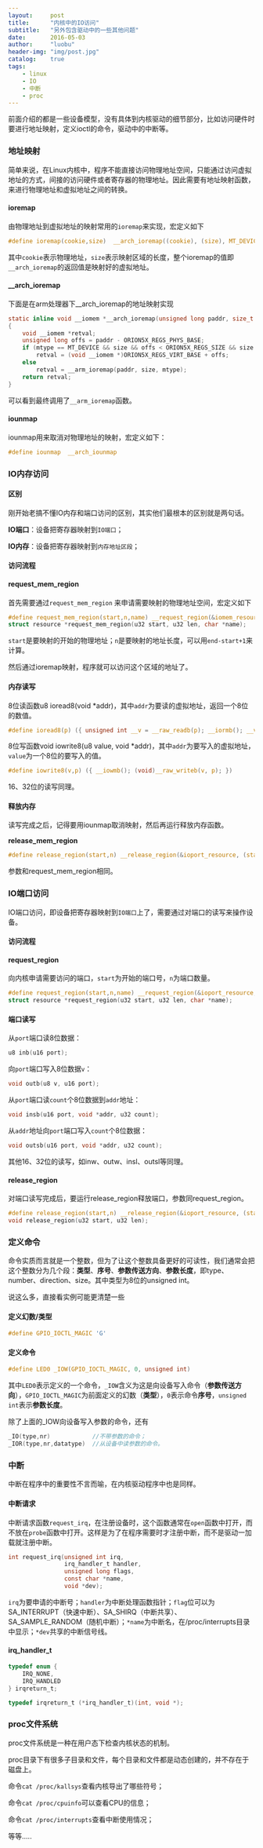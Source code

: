 ```yaml
---
layout:     post
title:      "内核中的IO访问"
subtitle:   "另外包含驱动中的一些其他问题"
date:       2016-05-03
author:     "luobu"
header-img: "img/post.jpg"
catalog:    true
tags:
    - linux
    - IO
    - 中断
    - proc
---
```


前面介绍的都是一些设备模型，没有具体到内核驱动的细节部分，比如访问硬件时要进行地址映射，定义ioctl的命令，驱动中的中断等。

### 地址映射

简单来说，在Linux内核中，程序不能直接访问物理地址空间，只能通过访问虚拟地址的方式，间接的访问硬件或者寄存器的物理地址。因此需要有地址映射函数，来进行物理地址和虚拟地址之间的转换。

#### ioremap

由物理地址到虚拟地址的映射常用的`ioremap`来实现，宏定义如下

``` c
#define ioremap(cookie,size)  __arch_ioremap((cookie), (size), MT_DEVICE)
```
其中`cookie`表示物理地址，`size`表示映射区域的长度，整个ioremap的值即`__arch_ioremap`的返回值是映射好的虚拟地址。

#### __arch_ioremap

下面是在arm处理器下__arch_ioremap的地址映射实现

``` c
static inline void __iomem *__arch_ioremap(unsigned long paddr, size_t size, unsigned int mtype)
{
    void __iomem *retval;
    unsigned long offs = paddr - ORION5X_REGS_PHYS_BASE;
    if (mtype == MT_DEVICE && size && offs < ORION5X_REGS_SIZE && size <= ORION5X_REGS_SIZE && offs + size <= ORION5X_REGS_SIZE)
        retval = (void __iomem *)ORION5X_REGS_VIRT_BASE + offs;
    else
        retval = __arm_ioremap(paddr, size, mtype);
    return retval;
}
```
可以看到最终调用了`__arm_ioremap`函数。

#### iounmap

iounmap用来取消对物理地址的映射，宏定义如下：

``` c
#define iounmap  __arch_iounmap
```

### IO内存访问

#### 区别

刚开始老搞不懂IO内存和端口访问的区别，其实他们最根本的区别就是两句话。

**IO端口**：设备把寄存器映射到`IO端口`；

**IO内存**：设备把寄存器映射到`内存地址区段`；

#### 访问流程

#### request_mem_region

首先需要通过`request_mem_region`
来申请需要映射的物理地址空间，宏定义如下

``` c
#define request_mem_region(start,n,name) __request_region(&iomem_resource, (start), (n), (name), 0)
struct resource *request_mem_region(u32 start, u32 len, char *name);
```
`start`是要映射的开始的物理地址；`n`是要映射的地址长度，可以用`end-start+1`来计算。

然后通过ioremap映射，程序就可以访问这个区域的地址了。

#### 内存读写

8位读函数u8 ioread8(void *addr)，其中`addr`为要读的虚拟地址，返回一个8位的数值。

``` c
#define ioread8(p) ({ unsigned int __v = __raw_readb(p); __iormb(); __v; })
```
8位写函数void iowrite8(u8 value, void *addr)，其中`addr`为要写入的虚拟地址，`value`为一个8位的要写入的值。

``` c
#define iowrite8(v,p) ({ __iowmb(); (void)__raw_writeb(v, p); })
```
16、32位的读写同理。

#### 释放内存

读写完成之后，记得要用iounmap取消映射，然后再运行释放内存函数。

**release_mem_region**

``` c
#define release_region(start,n)	__release_region(&ioport_resource, (start), (n))
```
参数和request_mem_region相同。

### IO端口访问

IO端口访问，即设备把寄存器映射到`IO端口`上了，需要通过对端口的读写来操作设备。

#### 访问流程

#### request_region

向内核申请需要访问的端口，`start`为开始的端口号，`n`为端口数量。

``` c
#define request_region(start,n,name) __request_region(&ioport_resource, (start), (n), (name), 0)
struct resource *request_region(u32 start, u32 len, char *name);
```

#### 端口读写
从`port`端口读8位数据：

``` c
u8 inb(u16 port);
```
向`port`端口写入8位数据`v`：

``` c
void outb(u8 v, u16 port);
```
从`port`端口读`count`个8位数据到`addr`地址：

``` c
void insb(u16 port, void *addr, u32 count);
```
从`addr`地址向`port`端口写入`count`个8位数据：

``` c
void outsb(u16 port, void *addr, u32 count);
```

其他16、32位的读写，如inw、outw、insl、outsl等同理。

#### release_region

对端口读写完成后，要运行release_region释放端口，参数同request_region。

``` c
#define release_region(start,n)	__release_region(&ioport_resource, (start), (n))
void release_region(u32 start, u32 len);
```

### 定义命令
命令实质而言就是一个整数，但为了让这个整数具备更好的可读性，我们通常会把这个整数分为几个段：**类型**、**序号**、**参数传送方向**、**参数长度**，即type、number、direction、size。其中类型为8位的unsigned int。

说这么多，直接看实例可能更清楚一些

#### 定义幻数/类型

``` c
#define GPIO_IOCTL_MAGIC 'G'
```

#### 定义命令

``` c
#define LED0 _IOW(GPIO_IOCTL_MAGIC, 0, unsigned int)
```
其中`LED0`表示定义的一个命令，`_IOW`含义为这是向设备写入命令（**参数传送方向**），`GPIO_IOCTL_MAGIC`为前面定义的幻数（**类型**），`0`表示命令**序号**，`unsigned int`表示**参数长度**。

除了上面的_IOW向设备写入参数的命令，还有

``` c
_IO(type,nr)            //不带参数的命令；
_IOR(type,nr,datatype)  //从设备中读参数的命令。
```

### 中断

中断在程序中的重要性不言而喻，在内核驱动程序中也是同样。

#### 中断请求

中断请求函数`request_irq`，在注册设备时，这个函数通常在`open`函数中打开，而不放在`probe`函数中打开。这样是为了在程序需要时才注册中断，而不是驱动一加载就注册中断。

``` c
int request_irq(unsigned int irq,
                irq_handler_t handler,
                unsigned long flags,
                const char *name,
                void *dev);
```
`irq`为要申请的中断号；`handler`为中断处理函数指针；`flag`位可以为SA_INTERRUPT（快速中断）、SA_SHIRQ（中断共享）、SA_SAMPLE_RANDOM（随机中断）；`*name`为中断名，在/proc/interrupts目录中显示；`*dev`共享的中断信号线。

#### irq_handler_t

``` c
typedef enum {
	IRQ_NONE,
	IRQ_HANDLED
} irqreturn_t;

typedef irqreturn_t (*irq_handler_t)(int, void *);
```

### proc文件系统

proc文件系统是一种在用户态下检查内核状态的机制。

proc目录下有很多子目录和文件，每个目录和文件都是动态创建的，并不存在于磁盘上。

命令`cat /proc/kallsys`查看内核导出了哪些符号；

命令`cat /proc/cpuinfo`可以查看CPU的信息；

命令`cat /proc/interrupts`查看中断使用情况；

等等.....

